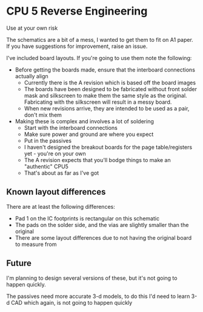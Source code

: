 # CPU 5 Reverse Engineering

Use at your own risk

The schematics are a bit of a mess, I wanted to get them to fit on A1 paper. If you have suggestions for
improvement, raise an issue.

I've included board layouts. If you're going to use them note the following:
* Before getting the boards made, ensure that the interboard connections actually align
    * Currently there is the A revision which is based off the board images
    * The boards have been designed to be fabricated without front solder mask and silkscreen to
      make them the same style as the original. Fabricating with the silkscreen will result in a
      messy board.
    * When new revisions arrive, they are intended to be used as a pair, don't mix them
* Making these is complex and involves a lot of soldering
    * Start with the interboard connections
    * Make sure power and ground are where you expect
    * Put in the passives
    * I haven't designed the breakout boards for the page table/registers yet - you're on your own
    * The A revision expects that you'll bodge things to make an "authentic" CPU5
    * That's about as far as I've got

## Known layout differences

There are at least the following differences:
* Pad 1 on the IC footprints is rectangular on this schematic
* The pads on the solder side, and the vias are slightly smaller than the original
* There are some layout differences due to not having the original board to measure from

## Future

I'm planning to design several versions of these, but it's not going to happen quickly.

The passives need more accurate 3-d models, to do this I'd need to learn 3-d CAD which again, is not going to happen
quickly
